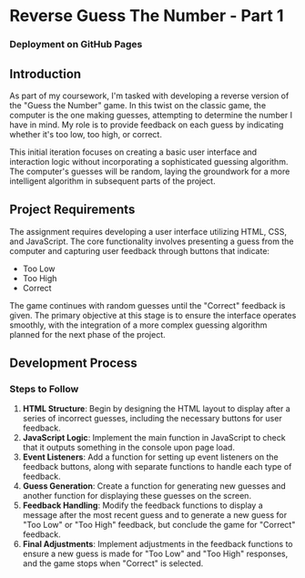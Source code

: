 # Reverse Guess The Number - Part 1

### Deployment on GitHub Pages



## Introduction

As part of my coursework, I'm tasked with developing a reverse version of the "Guess the Number" game. In this twist on the classic game, the computer is the one making guesses, attempting to determine the number I have in mind. My role is to provide feedback on each guess by indicating whether it's too low, too high, or correct.

This initial iteration focuses on creating a basic user interface and interaction logic without incorporating a sophisticated guessing algorithm. The computer's guesses will be random, laying the groundwork for a more intelligent algorithm in subsequent parts of the project.

## Project Requirements

The assignment requires developing a user interface utilizing HTML, CSS, and JavaScript. The core functionality involves presenting a guess from the computer and capturing user feedback through buttons that indicate:

- Too Low
- Too High
- Correct

The game continues with random guesses until the "Correct" feedback is given. The primary objective at this stage is to ensure the interface operates smoothly, with the integration of a more complex guessing algorithm planned for the next phase of the project.

## Development Process

### Steps to Follow

1. **HTML Structure**: Begin by designing the HTML layout to display after a series of incorrect guesses, including the necessary buttons for user feedback.
2. **JavaScript Logic**: Implement the main function in JavaScript to check that it outputs something in the console upon page load.
3. **Event Listeners**: Add a function for setting up event listeners on the feedback buttons, along with separate functions to handle each type of feedback.
4. **Guess Generation**: Create a function for generating new guesses and another function for displaying these guesses on the screen.
5. **Feedback Handling**: Modify the feedback functions to display a message after the most recent guess and to generate a new guess for "Too Low" or "Too High" feedback, but conclude the game for "Correct" feedback.
6. **Final Adjustments**: Implement adjustments in the feedback functions to ensure a new guess is made for "Too Low" and "Too High" responses, and the game stops when "Correct" is selected.
